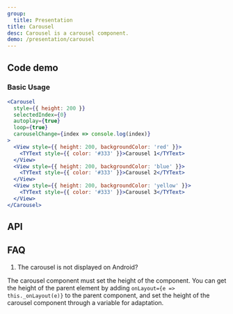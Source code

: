 ```yaml
---
group:
  title: Presentation
title: Carousel
desc: Carousel is a carousel component.
demo: /presentation/carousel
---
```


## Code demo

### Basic Usage

```jsx
<Carousel
  style={{ height: 200 }}
  selectedIndex={0}
  autoplay={true}
  loop={true}
  carouselChange={index => console.log(index)}
>
  <View style={{ height: 200, backgroundColor: 'red' }}>
    <TYText style={{ color: '#333' }}>Carousel 1</TYText>
  </View>
  <View style={{ height: 200, backgroundColor: 'blue' }}>
    <TYText style={{ color: '#333' }}>Carousel 2</TYText>
  </View>
  <View style={{ height: 200, backgroundColor: 'yellow' }}>
    <TYText style={{ color: '#333' }}>Carousel 3</TYText>
  </View>
</Carousel>
```

## API

<API name="CarouselProps"></API>

## FAQ

1. The carousel is not displayed on Android?

The carousel component must set the height of the component. You can get the height of the parent element by adding `onLayout={e => this._onLayout(e)}` to the parent component, and set the height of the carousel component through a variable for adaptation.
